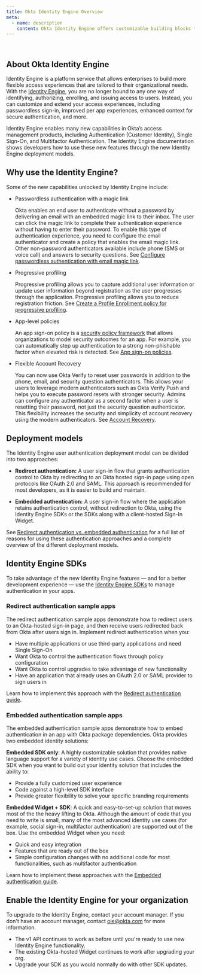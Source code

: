 ```yaml
---
title: Okta Identity Engine Overview
meta:
  - name: description
    content: Okta Identity Engine offers customizable building blocks that can support dynamic, app-based user journeys. Find out more about the Identity Engine, why you would use it, and how to upgrade your org.
---
```

<ApiLifecycle access="ie" /><br>
<ApiLifecycle access="Limited GA" />

## About Okta Identity Engine

Identity Engine is a platform service that allows enterprises to build more flexible access experiences that are tailored to their organizational needs. With the [Identity Engine](https://help.okta.com/en/oie/okta_help_CSH.htm#ext-get-started-oie), you are no longer bound to any one way of identifying, authorizing, enrolling, and issuing access to users. Instead, you can customize and extend your access experiences, including passwordless sign-in, improved per app experiences, enhanced context for secure authentication, and more.

Identity Engine enables many new capabilities in Okta’s access management products, including Authentication (Customer Identity), Single Sign-On, and Multifactor Authentication. The Identity Engine documentation shows developers how to use these new features through the new Identity Engine deployment models.

## Why use the Identity Engine?

Some of the new capabilities unlocked by Identity Engine include:

* Passwordless authentication with a magic link

    Okta enables an end user to authenticate without a password by delivering an email with an embedded magic link to their inbox. The user can click the magic link to complete their authentication experience without having to enter their password. To enable this type of authentication experience, you need to configure the email authenticator and create a policy that enables the email magic link. Other non-password authenticators available include phone (SMS or voice call) and answers to security questions. See [Configure passwordless authentication with email magic link](https://help.okta.com/en/oie/okta_help_CSH.htm#ext-passwordless-auth).

* Progressive profiling

  Progressive profiling allows you to capture additional user information or update user information beyond registration as the user progresses through the application. Progressive profiling allows you to reduce registration friction. See [Create a Profile Enrollment policy for progressive profiling](https://help.okta.com/en/oie/okta_help_CSH.htm#ext-create-profile-enrollment).

* App-level policies

  An app sign-on policy is a [security policy framework](https://csrc.nist.gov/publications/detail/sp/800-63b/final) that allows organizations to model security outcomes for an app. For example, you can automatically step up authentication to a strong non-phishable factor when elevated risk is detected. See [App sign-on policies](https://help.okta.com/en/oie/okta_help_CSH.htm#ext-about-asop).

* Flexible Account Recovery

  You can now use Okta Verify to reset user passwords in addition to the phone, email, and security question authenticators. This allows your users to leverage modern authenticators such as Okta Verify Push and helps you to execute password resets with stronger security. Admins can configure any authenticator as a second factor when a user is resetting their password, not just the security question authenticator. This flexibility increases the security and simplicity of account recovery using the modern authenticators. See [Account Recovery](https://help.okta.com/en/oie/okta_help_CSH.htm#ext-config-sspr).

## Deployment models

The Identity Engine user authentication deployment model can be divided into two approaches:

* **Redirect authentication:** A user sign-in flow that grants authentication control to Okta by redirecting to an Okta hosted sign-in page using open protocols like OAuth 2.0 and SAML. This approach is recommended for most developers, as it is easier to build and maintain.

* **Embedded authentication:** A user sign-in flow where the application retains authentication control, without redirection to Okta, using the Identity Engine SDKs or the SDKs along with a client-hosted Sign-In Widget.

See [Redirect authentication vs. embedded authentication](/docs/concepts/redirect-vs-embedded/) for a full list of reasons for using these authentication approaches and a complete overview of the different deployment models.

## Identity Engine SDKs


To take advantage of the new Identity Engine features &mdash; and for a better development experience &mdash; use the [Identity Engine SDKs](https://developer.okta.com/code/oie/) to manage authentication in your apps.


### Redirect authentication sample apps

The redirect authentication sample apps demonstrate how to redirect users to an Okta-hosted sign-in page, and then receive users redirected back from Okta after users sign in. Implement redirect authentication when you:

* Have multiple applications or use third-party applications and need Single Sign-On
* Want Okta to control the authentication flows through policy configuration
* Want Okta to control upgrades to take advantage of new functionality
* Have an application that already uses an OAuth 2.0 or SAML provider to sign users in

Learn how to implement this approach with the [Redirect authentication guide](/docs/guides/sampleapp-oie-redirectauth/).

### Embedded authentication sample apps

The embedded authentication sample apps demonstrate how to embed authentication in an app with Okta package dependencies. Okta provides two embedded identity solutions:

**Embedded SDK only**: A highly customizable solution that provides native language support for a variety of identity use cases. Choose the embedded SDK when you want to build out your identity solution that includes the ability to:

* Provide a fully customized user experience
* Code against a high-level SDK interface
* Provide greater flexibility to solve your specific branding requirements

**Embedded Widget + SDK**: A quick and easy-to-set-up solution that moves most of the the heavy lifting to Okta. Although the amount of code that you need to write is small, many of the most advanced identity use cases (for example, social sign-in, multifactor authentication) are supported out of the box. Use the embedded Widget when you need:

* Quick and easy integration
* Features that are ready out of the box
* Simple configuration changes with no additional code for most functionalities, such as multifactor authentication

Learn how to implement these approaches with the [Embedded authentication guide](/docs/guides/oie-embedded-common-org-setup/).

## Enable the Identity Engine for your organization

To upgrade to the Identity Engine, contact your account manager. If you don't have an account manager, contact [oie@okta.com](mailto:oie@okta.com) for more information.

* The v1 API continues to work as before until you're ready to use new Identity Engine functionality.
* The existing Okta-hosted Widget continues to work after upgrading your org.
* Upgrade your SDK as you would normally do with other SDK updates.
